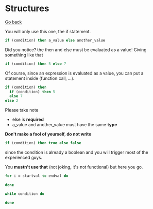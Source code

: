 # Structures

[Go back](..)

You will only use this one, the if statement.

```ocaml
if (condition) then a_value else another_value
```

Did you notice? the then and else must be evaluated as
a value! Giving something like that

```ocaml
if (condition) then 5 else 7
```

Of course, since an expression is evaluated as a value,
you can put a statement inside (function call, ...).

```ocaml
if (condition) then 
  if (condition) then 5
  else 7
else 2
```

Please take note

* else is **required**
* a_value and another_value must have the same **type**

<div class="sl"></div>

**Don't make a fool of yourself, do not write**

```ocaml
if (condition) then true else false
```

since the condition is already a boolean and you will trigger
most of the experienced guys.

<div class="sr"></div>

You **mustn't use that** (not joking, it's not functional)
but here you go.

```ocaml
for i = startval to endval do
	
done

while condition do
	
done
```